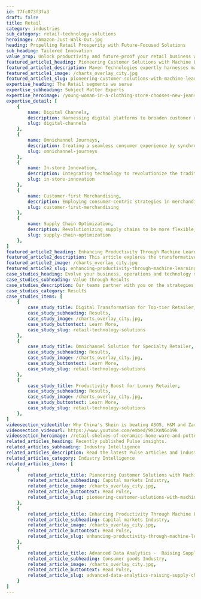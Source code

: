 ```yaml
---
id: 77fc073f3fa3
draft: false
title: Retail
category: industries
sub_category: retail-technology-solutions
heroimage: /Amazon-Just-Walk-Out.jpg
heading: Propelling Retail Prosperity with Future-Focused Solutions
sub_heading: Tailored Innovation
value_prop: Unlock productivity and future-proof your retail business with Maven Technologies. Leverage our robust retail technology solutions and dedicated expertise to transform uncertainty into opportunity. Through digital channels, omnichannel journeys, customer-first merchandising, and supply chain optimization, we empower retailers to meet evolving customer demands, enhance the in-store experience, and drive significant revenue growth. Experience the Maven advantage - chart the course to retail success in the modern world.
featured_article1_heading: Pioneering Customer Solutions with Machine Learning
featured_article1_description: Maven Technologies expertly harnesses machine learning (ML) to craft unique solutions that elevate business performance across various sectors. Focused on amplifying operational efficiency and customer engagement, we employ ML algorithms to analyze data, predict trends, and automate tasks. Our commitment to innovation means we deliver tailored, future-proof strategies that help clients stay competitive and responsive in a dynamic digital era. As a leader in technology consulting, Maven equips businesses of all sizes with powerful tools to not only meet today's challenges but also to shape tomorrow's opportunities.
featured_article1_image: /charts_overlay_city.jpg
featured_article1_slug: pioneering-customer-solutions-with-machine-learning
expertise_heading: The Retail segments we serve
expertise_subheading: Subject Matter Experts
expertise_heroimage: /young-woman-in-a-clothing-store-chooses-new-jeans.jpg
expertise_detail: [
	{
		name: Digital Channels,
		description: Harnessing digital platforms to broaden customer reach and enhance engagement.,
		slug: digital-channels
	},
	{
		name: Omnichannel Journeys,
		description: Creating a seamless consumer experience by synchronizing physical and digital touchpoints.,
		slug: omnichannel-journeys
	},
	{
		name: In-store Innovation,
		description: Integrating technology to revolutionize the traditional in-store customer experience.,
		slug: in-store-innovation
	},
	{
		name: Customer-first Merchandising,
		description: Employing consumer-centric strategies in merchandising,
		slug: customer-first-merchandising
	},
	{
		name: Supply Chain Optimization,
		description: Revolutionizing supply chains to be more flexible,
		slug: supply-chain-optimization
	},
]
featured_article2_heading: Enhancing Productivity Through Machine Learning
featured_article2_description: This article explores the transformative impact of machine learning (ML) on business productivity, underlining its ability to enhance decision-making, reduce costs, and boost efficiency through advanced data analysis. Despite hurdles like data preparation and algorithm selection, it argues the benefits of ML implementation are substantial. The piece emphasizes the need for meticulous planning, skilled personnel, and strategic partnerships with specialists like Maven Technologies for successful ML integration, recognizing it as an essential step for modern businesses seeking to thrive in a data-centric landscape.
featured_article2_image: /charts_overlay_city.jpg
featured_article2_slug: enhancing-productivity-through-machine-learning
case_studies_heading: Evolve your business, operations and technology models.
case_studies_subheading: Value through Results
case_studies_description: Our teams partner with you on the strategies and solutions to transform your company.
case_studies_category: Results
case_studies_items: [
	{
		case_study_title: Digital Transformation for Top-tier Retailer,
		case_study_subheading: Results,
		case_study_image: /charts_overlay_city.jpg,
		case_study_buttontext: Learn More,
		case_study_slug: retail-technology-solutions
	},
	{
		case_study_title: Omnichannel Solution for Specialty Retailer,
		case_study_subheading: Results,
		case_study_image: /charts_overlay_city.jpg,
		case_study_buttontext: Learn More,
		case_study_slug: retail-technology-solutions
	},
	{
		case_study_title: Productivity Boost for Luxury Retailer,
		case_study_subheading: Results,
		case_study_image: /charts_overlay_city.jpg,
		case_study_buttontext: Learn More,
		case_study_slug: retail-technology-solutions
	},
]
videosection_videotitle: Why China's Shein is beating ASOS, H&M and Zara at fast fashion
videosection_videourl: https://www.youtube.com/embed/9XCKnN6o19k
videosection_heroimage: /retail-shelves-of-ceramics-home-ware-and-pottery.jpg
related_articles_heading: Recently published Pulse insights.
related_articles_subheading: Industry Intelligence
related_articles_description: Read the latest Pulse articles and industry insights.
related_articles_category: Industry Intelligence
related_articles_items: [
	{
		related_article_title: Pioneering Customer Solutions with Machine Learning,
		related_article_subheading: Capital markets Industry,
		related_article_image: /charts_overlay_city.jpg,
		related_article_buttontext: Read Pulse,
		related_article_slug: pioneering-customer-solutions-with-machine-learning,
	},
	{
		related_article_title: Enhancing Productivity Through Machine Learning,
		related_article_subheading: Capital markets Industry,
		related_article_image: /charts_overlay_city.jpg,
		related_article_buttontext: Read Pulse,
		related_article_slug: enhancing-productivity-through-machine-learning,
	},
	{
		related_article_title: Advanced Data Analytics -  Raising Supply Chain Standards,
		related_article_subheading: Consumer goods Industry,
		related_article_image: /charts_overlay_city.jpg,
		related_article_buttontext: Read Pulse,
		related_article_slug: advanced-data-analytics-raising-supply-chain-standards,
	}
]
---
```

